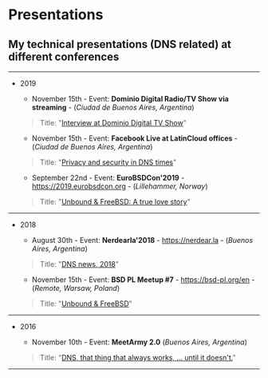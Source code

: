 # Presentations
## My technical presentations (DNS related) at different conferences

---
* 2019

  - November 15th - Event: **Dominio Digital Radio/TV Show via streaming** - (*Ciudad de Buenos Aires, Argentina*)

  > Title: "[Interview at Dominio Digital TV Show](https://github.com/pcarboni/Presentations/blob/master/DNS/dominiodigital_fblive_interview_Nov15th_2019/README.md)"

  - November 15th - Event: **Facebook Live at LatinCloud offices** - (*Ciudad de Buenos Aires, Argentina*)

  > Title: "[Privacy and security in DNS times](https://github.com/pcarboni/Presentations/blob/master/DNS/dominiodigital_fblive_interview_Nov15th_2019/README.md)"

  - September 22nd - Event: **EuroBSDCon'2019** - https://2019.eurobsdcon.org - (*Lillehammer, Norway*)

  > Title: "[Unbound & FreeBSD: A true love story](https://github.com/pcarboni/Presentations/blob/master/DNS/eurobsdcon_2019/README.md)"

---
* 2018

  - August 30th - Event: **Nerdearla'2018** - https://nerdear.la - (*Buenos Aires, Argentina*)

  > Title: "[DNS news, 2018](https://github.com/pcarboni/Presentations/blob/master/DNS/nerdear_la_2018/README.md)"

  - November 15th - Event: **BSD PL Meetup #7** - https://bsd-pl.org/en - (*Remote, Warsaw, Poland*)

  > Title: "[Unbound & FreeBSD](https://github.com/pcarboni/Presentations/blob/master/DNS/bsd_pl_meetup_Nov15th_2018/README.md)"

---
* 2016

  - November 10th - Event: **MeetArmy 2.0** (*Buenos Aires, Argentina*)

  > Title: "[DNS, that thing that always works, ... until it doesn't.](https://github.com/pcarboni/Presentations/blob/master/DNS/meet_army_2_0/README.md)"

---
